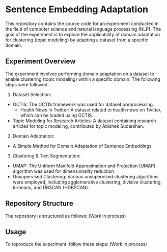 # Sentence Embedding Adaptation
This repository contains the source code for an experiment conducted in the field of computer science and natural language processing (NLP). The goal of the experiment is to explore the applicability of domain adaptation for clustering (topic modeling) by adapting a dataset from a specific domain.

## Experiment Overview
The experiment involves performing domain adaptation on a dataset to enable clustering (topic modeling) within a specific domain. The following steps were followed:

1. Dataset Selection:
- OCTIS: The OCTIS framework was used for dataset preprocessing.
    - Health News in Twitter: A dataset related to health news on Twitter, which can be loaded using OCTIS.
- Topic Modeling for Research Articles: A dataset containing research articles for topic modeling, contributed by Abishek Sudarshan.

2. Domain Adaptation:
- A Simple Method for Domain Adaptation of Sentence Embeddings
3. Clustering & Text Segmentation:
- UMAP: The Uniform Manifold Approximation and Projection (UMAP) algorithm was used for dimensionality reduction
- Unsupervised Clustering: Various unsupervised clustering algorithms were employed, including agglomerative clustering, divisive clustering, k-means, and DBSCAN (HDBSCAN).

## Repository Structure
The repository is structured as follows:
(Work in process)

## Usage
To reproduce the experiment, follow these steps:
(Work in process)
